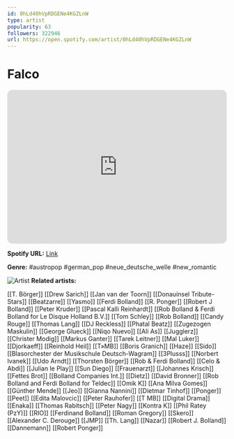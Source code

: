 ```yaml
---
id: 0hLd40hVpRDGENe4KGZLnW
type: artist
popularity: 63
followers: 322946
url: https://open.spotify.com/artist/0hLd40hVpRDGENe4KGZLnW
---
```

# Falco

<iframe style="border-radius:12px" src="https://open.spotify.com/embed/artist/0hLd40hVpRDGENe4KGZLnW" width="100%" height="352" frameBorder="0" allowfullscreen="" allow="autoplay; clipboard-write; encrypted-media; fullscreen; picture-in-picture" loading="lazy"></iframe>

**Spotify URL:** [Link](https://open.spotify.com/artist/0hLd40hVpRDGENe4KGZLnW)

**Genre:**  #austropop #german_pop #neue_deutsche_welle #new_romantic

![Artist](https://i.scdn.co/image/ab6761610000e5eb381a2c6fa34d595b1ed02869)
**Related artists:**

[[T. Börger]]
[[Drew Sarich]]
[[Jan van der Toorn]]
[[Donauinsel Tribute-Stars]]
[[Beatzarre]]
[[Yasmo]]
[[Ferdi Bolland]]
[[R. Ponger]]
[[Robert J Bolland]]
[[Peter Kruder]]
[[Pascal Kalli Reinhardt]]
[[Rob Bolland & Ferdi Bolland for Le Disque Holland B.V.]]
[[Tom Schley]]
[[Rob Bolland]]
[[Candy Rouge]]
[[Thomas Lang]]
[[DJ Reckless]]
[[Phatal Beatz]]
[[Zugezogen Maskulin]]
[[George Glueck]]
[[Niqo Nuevo]]
[[Ali As]]
[[Jugglerz]]
[[Christer Modig]]
[[Markus Ganter]]
[[Tarek Leitner]]
[[Mal Luker]]
[[Djorkaeff]]
[[Reinhold Heil]]
[[T»MB]]
[[Boris Granich]]
[[Haze]]
[[Sido]]
[[Blasorchester der Musikschule Deutsch-Wagram]]
[[3Plusss]]
[[Norbert Ivanek]]
[[Udo Arndt]]
[[Thorsten Börger]]
[[Rob & Ferdi Bolland]]
[[Celo & Abdi]]
[[Julian le Play]]
[[Sun Diego]]
[[Frauenarzt]]
[[Johannes Krisch]]
[[Fettes Brot]]
[[Bolland Companies Int.]]
[[Dietz]]
[[David Bronner]]
[[Rob Bolland and Ferdi Bolland for Teldec]]
[[Omik K]]
[[Ana Milva Gomes]]
[[Günther Mende]]
[[Jeo]]
[[Gianna Nannini]]
[[Dietmar Tinhof]]
[[Ponger]]
[[Peet]]
[[Edita Malovcic]]
[[Peter Rauhofer]]
[[T MB]]
[[Digital Drama]]
[[Enaka]]
[[Thomas Rabitsch]]
[[Peter Nagy]]
[[Kontra K]]
[[Phil Ratey (PzY)]]
[[RIO]]
[[Ferdinand Bolland]]
[[Roman Gregory]]
[[Skero]]
[[Alexander C. Derouge]]
[[JMP]]
[[Th. Lang]]
[[Nazar]]
[[Robert J. Bolland]]
[[Dannemann]]
[[Robert Ponger]]
